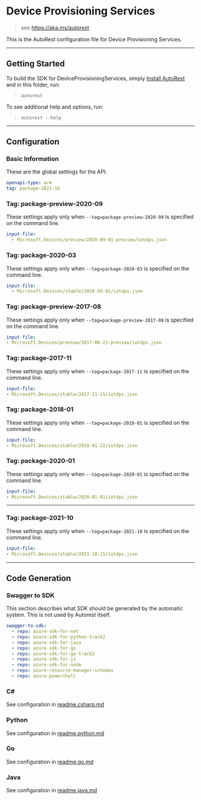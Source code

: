 # Device Provisioning Services

> see https://aka.ms/autorest

This is the AutoRest configuration file for Device Provisioning Services.

---

## Getting Started

To build the SDK for DeviceProvisioningServices, simply [Install AutoRest](https://aka.ms/autorest/install) and in this folder, run:

> `autorest`

To see additional help and options, run:

> `autorest --help`

---

## Configuration

### Basic Information

These are the global settings for the API.

``` yaml
openapi-type: arm
tag: package-2021-10
```

### Tag: package-preview-2020-09

These settings apply only when `--tag=package-preview-2020-09` is specified on the command line.

```yaml $(tag) == 'package-preview-2020-09'
input-file:
  - Microsoft.Devices/preview/2020-09-01-preview/iotdps.json
```

### Tag: package-2020-03

These settings apply only when `--tag=package-2020-03` is specified on the command line.

``` yaml $(tag) == 'package-2020-03'
input-file:
  - Microsoft.Devices/stable/2020-03-01/iotdps.json
```

### Tag: package-preview-2017-08

These settings apply only when `--tag=package-preview-2017-08` is specified on the command line.

``` yaml $(tag) == 'package-preview-2017-08'
input-file:
- Microsoft.Devices/preview/2017-08-21-preview/iotdps.json
```

### Tag: package-2017-11

These settings apply only when `--tag=package-2017-11` is specified on the command line.

``` yaml $(tag) == 'package-2017-11'
input-file:
- Microsoft.Devices/stable/2017-11-15/iotdps.json
```

### Tag: package-2018-01

These settings apply only when `--tag=package-2018-01` is specified on the command line.

``` yaml $(tag) == 'package-2018-01'
input-file:
- Microsoft.Devices/stable/2018-01-22/iotdps.json
```

### Tag: package-2020-01

These settings apply only when `--tag=package-2020-01` is specified on the command line.

``` yaml $(tag) == 'package-2020-01'
input-file:
- Microsoft.Devices/stable/2020-01-01/iotdps.json
```

---

### Tag: package-2021-10

These settings apply only when `--tag=package-2021-10` is specified on the command line.

``` yaml $(tag) == 'package-2021-10'
input-file:
- Microsoft.Devices/stable/2021-10-15/iotdps.json
```

---

## Code Generation

### Swagger to SDK

This section describes what SDK should be generated by the automatic system.
This is not used by Autorest itself.

``` yaml $(swagger-to-sdk)
swagger-to-sdk:
  - repo: azure-sdk-for-net
  - repo: azure-sdk-for-python-track2
  - repo: azure-sdk-for-java
  - repo: azure-sdk-for-go
  - repo: azure-sdk-for-go-track2
  - repo: azure-sdk-for-js
  - repo: azure-sdk-for-node
  - repo: azure-resource-manager-schemas
  - repo: azure-powershell
```

### C#

See configuration in [readme.csharp.md](./readme.csharp.md)

### Python

See configuration in [readme.python.md](./readme.python.md)

### Go

See configuration in [readme.go.md](./readme.go.md)

### Java

See configuration in [readme.java.md](./readme.java.md)

#
